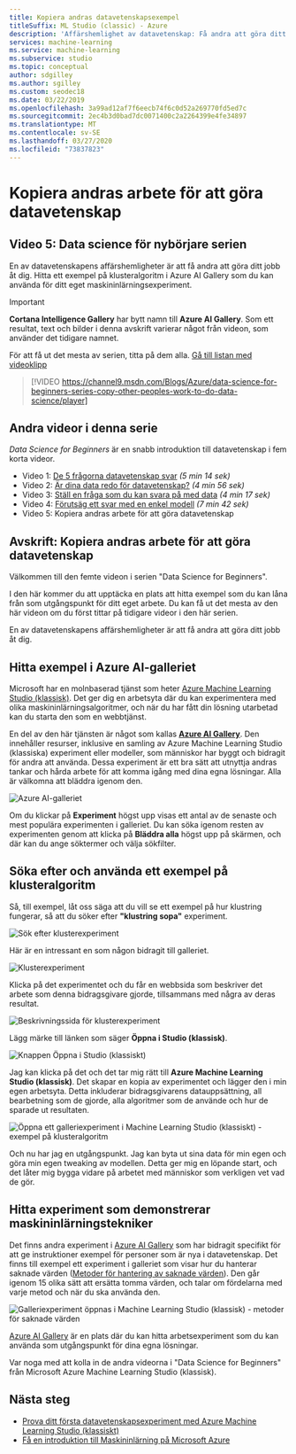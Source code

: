 ```yaml
---
title: Kopiera andras datavetenskapsexempel
titleSuffix: ML Studio (classic) - Azure
description: 'Affärshemlighet av datavetenskap: Få andra att göra ditt arbete åt dig. Få exempel på maskininlärning från Azure AI Gallery.'
services: machine-learning
ms.service: machine-learning
ms.subservice: studio
ms.topic: conceptual
author: sdgilley
ms.author: sgilley
ms.custom: seodec18
ms.date: 03/22/2019
ms.openlocfilehash: 3a99ad12af7f6eecb74f6c0d52a269770fd5ed7c
ms.sourcegitcommit: 2ec4b3d0bad7dc0071400c2a2264399e4fe34897
ms.translationtype: MT
ms.contentlocale: sv-SE
ms.lasthandoff: 03/27/2020
ms.locfileid: "73837823"
---
```

# <a name="copy-other-peoples-work-to-do-data-science"></a>Kopiera andras arbete för att göra datavetenskap
## <a name="video-5-data-science-for-beginners-series"></a>Video 5: Data science för nybörjare serien
En av datavetenskapens affärshemligheter är att få andra att göra ditt jobb åt dig. Hitta ett exempel på klusteralgoritm i Azure AI Gallery som du kan använda för ditt eget maskininlärningsexperiment.

> [!IMPORTANT]
> **Cortana Intelligence Gallery** har bytt namn till **Azure AI Gallery**. Som ett resultat, text och bilder i denna avskrift varierar något från videon, som använder det tidigare namnet.
>

För att få ut det mesta av serien, titta på dem alla. [Gå till listan med videoklipp](#other-videos-in-this-series)
<br>

> [!VIDEO https://channel9.msdn.com/Blogs/Azure/data-science-for-beginners-series-copy-other-peoples-work-to-do-data-science/player]
>
>

## <a name="other-videos-in-this-series"></a>Andra videor i denna serie
*Data Science for Beginners* är en snabb introduktion till datavetenskap i fem korta videor.

* Video 1: [De 5 frågorna datavetenskap svar](data-science-for-beginners-the-5-questions-data-science-answers.md) *(5 min 14 sek)*
* Video 2: [Är dina data redo för datavetenskap?](data-science-for-beginners-is-your-data-ready-for-data-science.md) *(4 min 56 sek)*
* Video 3: [Ställ en fråga som du kan svara på med data](data-science-for-beginners-ask-a-question-you-can-answer-with-data.md) *(4 min 17 sek)*
* Video 4: [Förutsäg ett svar med en enkel modell](data-science-for-beginners-predict-an-answer-with-a-simple-model.md) *(7 min 42 sek)*
* Video 5: Kopiera andras arbete för att göra datavetenskap

## <a name="transcript-copy-other-peoples-work-to-do-data-science"></a>Avskrift: Kopiera andras arbete för att göra datavetenskap
Välkommen till den femte videon i serien "Data Science for Beginners".

I den här kommer du att upptäcka en plats att hitta exempel som du kan låna från som utgångspunkt för ditt eget arbete. Du kan få ut det mesta av den här videon om du först tittar på tidigare videor i den här serien.

En av datavetenskapens affärshemligheter är att få andra att göra ditt jobb åt dig.

## <a name="find-examples-in-the-azure-ai-gallery"></a>Hitta exempel i Azure AI-galleriet

Microsoft har en molnbaserad tjänst som heter [Azure Machine Learning Studio (klassisk)](https://azure.microsoft.com/services/machine-learning-studio/). Det ger dig en arbetsyta där du kan experimentera med olika maskininlärningsalgoritmer, och när du har fått din lösning utarbetad kan du starta den som en webbtjänst.

En del av den här tjänsten är något som kallas **[Azure AI Gallery](https://gallery.azure.ai/)**. Den innehåller resurser, inklusive en samling av Azure Machine Learning Studio (klassiska) experiment eller modeller, som människor har byggt och bidragit för andra att använda. Dessa experiment är ett bra sätt att utnyttja andras tankar och hårda arbete för att komma igång med dina egna lösningar. Alla är välkomna att bläddra igenom den.

![Azure AI-galleriet](./media/data-science-for-beginners-copy-other-peoples-work-to-do-data-science/azure-ai-gallery.png)

Om du klickar på **Experiment** högst upp visas ett antal av de senaste och mest populära experimenten i galleriet. Du kan söka igenom resten av experimenten genom att klicka på **Bläddra alla** högst upp på skärmen, och där kan du ange söktermer och välja sökfilter.

## <a name="find-and-use-a-clustering-algorithm-example"></a>Söka efter och använda ett exempel på klusteralgoritm
Så, till exempel, låt oss säga att du vill se ett exempel på hur klustring fungerar, så att du söker efter **"klustring sopa"** experiment.

![Sök efter klusterexperiment](./media/data-science-for-beginners-copy-other-peoples-work-to-do-data-science/search-for-clustering-experiments.png)

Här är en intressant en som någon bidragit till galleriet.

![Klusterexperiment](./media/data-science-for-beginners-copy-other-peoples-work-to-do-data-science/clustering-experiment.png)

Klicka på det experimentet och du får en webbsida som beskriver det arbete som denna bidragsgivare gjorde, tillsammans med några av deras resultat.

![Beskrivningssida för klusterexperiment](./media/data-science-for-beginners-copy-other-peoples-work-to-do-data-science/clustering-experiment-description-page.png)

Lägg märke till länken som säger **Öppna i Studio (klassisk)**.

![Knappen Öppna i Studio (klassiskt)](./media/data-science-for-beginners-copy-other-peoples-work-to-do-data-science/open-in-studio.png)

Jag kan klicka på det och det tar mig rätt till **Azure Machine Learning Studio (klassisk)**. Det skapar en kopia av experimentet och lägger den i min egen arbetsyta. Detta inkluderar bidragsgivarens datauppsättning, all bearbetning som de gjorde, alla algoritmer som de använde och hur de sparade ut resultaten.

![Öppna ett galleriexperiment i Machine Learning Studio (klassiskt) - exempel på klusteralgoritm](./media/data-science-for-beginners-copy-other-peoples-work-to-do-data-science/cluster-experiment-open-in-studio.png)

Och nu har jag en utgångspunkt. Jag kan byta ut sina data för min egen och göra min egen tweaking av modellen. Detta ger mig en löpande start, och det låter mig bygga vidare på arbetet med människor som verkligen vet vad de gör.

## <a name="find-experiments-that-demonstrate-machine-learning-techniques"></a>Hitta experiment som demonstrerar maskininlärningstekniker
Det finns andra experiment i [Azure AI Gallery](https://gallery.azure.ai) som har bidragit specifikt för att ge instruktioner exempel för personer som är nya i datavetenskap. Det finns till exempel ett experiment i galleriet som visar hur du hanterar saknade värden ([Metoder för hantering av saknade värden](https://gallery.azure.ai/Experiment/Methods-for-handling-missing-values-1)). Den går igenom 15 olika sätt att ersätta tomma värden, och talar om fördelarna med varje metod och när du ska använda den.

![Galleriexperiment öppnas i Machine Learning Studio (klassisk) - metoder för saknade värden](./media/data-science-for-beginners-copy-other-peoples-work-to-do-data-science/experiment-methods-for-handling-missing-values.png)

[Azure AI Gallery](https://gallery.azure.ai) är en plats där du kan hitta arbetsexperiment som du kan använda som utgångspunkt för dina egna lösningar.

Var noga med att kolla in de andra videorna i "Data Science for Beginners" från Microsoft Azure Machine Learning Studio (klassisk).

## <a name="next-steps"></a>Nästa steg
* [Prova ditt första datavetenskapsexperiment med Azure Machine Learning Studio (klassiskt)](create-experiment.md)
* [Få en introduktion till Maskininlärning på Microsoft Azure](/azure/machine-learning/preview/overview-what-is-azure-ml)
